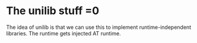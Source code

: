 # The unilib stuff =0

The idea of unilib is that we can use this to implement runtime-independent libraries. The runtime gets injected
AT runtime.
